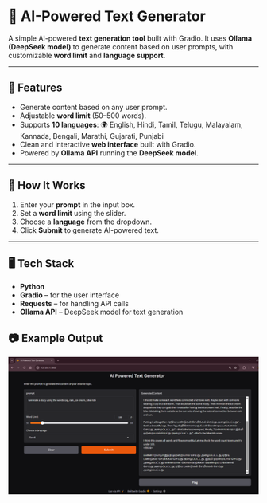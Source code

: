 # 📝 AI-Powered Text Generator

A simple AI-powered **text generation tool** built with Gradio. It uses **Ollama (DeepSeek model)** to generate content based on user prompts, with customizable **word limit** and **language support**.

---

## 🚀 Features

* Generate content based on any user prompt.
* Adjustable **word limit** (50–500 words).
* Supports **10 languages**:
  🌍 English, Hindi, Tamil, Telugu, Malayalam, Kannada, Bengali, Marathi, Gujarati, Punjabi
* Clean and interactive **web interface** built with Gradio.
* Powered by **Ollama API** running the **DeepSeek model**.

---

## 📂 How It Works

1. Enter your **prompt** in the input box.
2. Set a **word limit** using the slider.
3. Choose a **language** from the dropdown.
4. Click **Submit** to generate AI-powered text.

---

## 🖥️ Tech Stack

* **Python**
* **Gradio** – for the user interface
* **Requests** – for handling API calls
* **Ollama API** – DeepSeek model for text generation


## 📷 Example Output

![Output Screenshot](screenshot.png)
